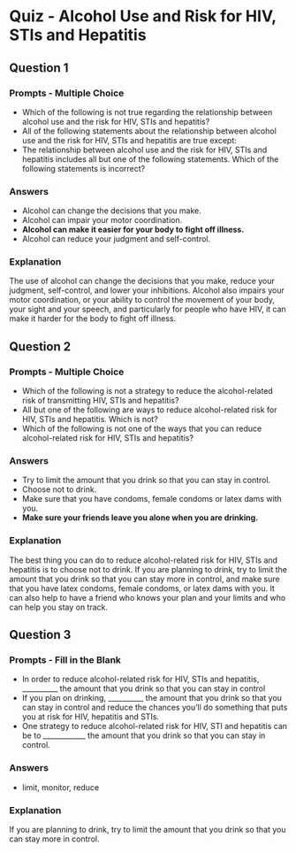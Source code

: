 # Quiz - Alcohol Use and Risk for HIV, STIs and Hepatitis

## Question 1

### Prompts - Multiple Choice
+ Which of the following is not true regarding the relationship between alcohol use and the risk for HIV, STIs and hepatitis?
+ All of the following statements about the relationship between alcohol use and the risk for HIV, STIs and hepatitis are true except:
+ The relationship between alcohol use and the risk for HIV, STIs and hepatitis includes all but one of the following statements. Which of the following statements is incorrect?

### Answers
+ Alcohol can change the decisions that you make.
+ Alcohol can impair your motor coordination.
+ __Alcohol can make it easier for your body to fight off illness.__
+ Alcohol can reduce your judgment and self-control.

### Explanation
The use of alcohol can change the decisions that you make, reduce your judgment, self-control, and lower your inhibitions. Alcohol also impairs your motor coordination, or your ability to control the movement of your body, your sight and your speech, and particularly for people who have HIV, it can make it harder for the body to fight off illness.

## Question 2

### Prompts - Multiple Choice
+ Which of the following is not a strategy to reduce the alcohol-related risk of transmitting HIV, STIs and hepatitis?
+ All but one of the following are ways to reduce alcohol-related risk for HIV, STIs and hepatitis. Which is not?
+ Which of the following is not one of the ways that you can reduce alcohol-related risk for HIV, STIs and hepatitis?

### Answers
+ Try to limit the amount that you drink so that you can stay in control.
+ Choose not to drink.
+ Make sure that you have condoms, female condoms or latex dams with you.
+ __Make sure your friends leave you alone when you are drinking.__

### Explanation
The best thing you can do to reduce alcohol-related risk for HIV, STIs and hepatitis is to choose not to drink. If you are planning to drink, try to limit the amount that you drink so that you can stay more in control, and make sure that you have latex condoms, female condoms, or latex dams with you. It can also help to have a friend who knows your plan and your limits and who can help you stay on track.

## Question 3

### Prompts - Fill in the Blank
+ In order to reduce alcohol-related risk for HIV, STIs and hepatitis, __________ the amount that you drink so that you can stay in control
+ If you plan on drinking, __________ the amount that you drink so that you can stay in control and reduce the chances you’ll do something that puts you at risk for HIV, hepatitis and STIs.
+ One strategy to reduce alcohol-related risk for HIV, STI and hepatitis can be to ____________ the amount that you drink so that you can stay in control.

### Answers
+ limit, monitor, reduce

### Explanation
If you are planning to drink, try to limit the amount that you drink so that you can stay more in control.

